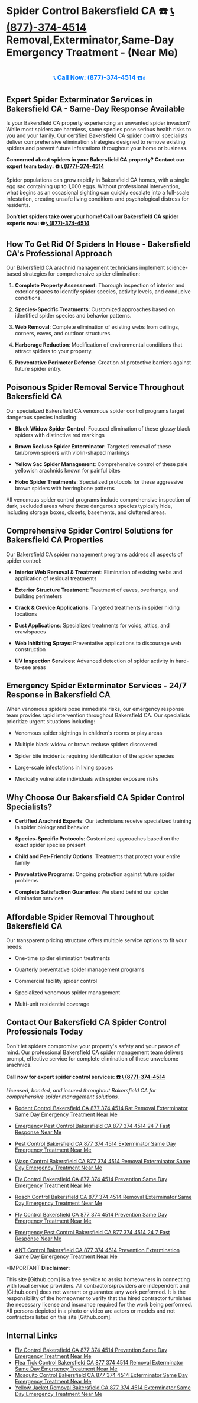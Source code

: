 # Spider Control Bakersfield CA ☎️ [📞 (877)-374-4514](https://pest-control-4514.netlify.app) Removal,Exterminator,Same-Day Emergency Treatment - (Near Me)
# 

<p align="center" style="font-size: 1.2em; font-weight: bold; margin: 20px 0;">
  <a href="https://pest-control-4514.netlify.app" target="_blank" style="color: #007BFF; text-decoration: none;">📞 Call Now: (877)-374-4514 ☎️💧</a>
</p>

## Expert Spider Exterminator Services in Bakersfield CA - Same-Day Response Available

Is your Bakersfield CA property experiencing an unwanted spider invasion? While most spiders are harmless, some species pose serious health risks to you and your family. Our certified Bakersfield CA spider control specialists deliver comprehensive elimination strategies designed to remove existing spiders and prevent future infestations throughout your home or business.

**Concerned about spiders in your Bakersfield CA property? Contact our expert team today: ☎️ [📞 (877)-374-4514](https://pest-control-4514.netlify.app)**

Spider populations can grow rapidly in Bakersfield CA homes, with a single egg sac containing up to 1,000 eggs. Without professional intervention, what begins as an occasional sighting can quickly escalate into a full-scale infestation, creating unsafe living conditions and psychological distress for residents.

**Don't let spiders take over your home! Call our Bakersfield CA spider experts now: ☎️ [📞 (877)-374-4514](https://pest-control-4514.netlify.app)**

## How To Get Rid Of Spiders In House - Bakersfield CA's Professional Approach

Our Bakersfield CA arachnid management technicians implement science-based strategies for comprehensive spider elimination:

1. **Complete Property Assessment**: Thorough inspection of interior and exterior spaces to identify spider species, activity levels, and conducive conditions.

2. **Species-Specific Treatments**: Customized approaches based on identified spider species and behavior patterns.

3. **Web Removal**: Complete elimination of existing webs from ceilings, corners, eaves, and outdoor structures.

4. **Harborage Reduction**: Modification of environmental conditions that attract spiders to your property.

5. **Preventative Perimeter Defense**: Creation of protective barriers against future spider entry.

## Poisonous Spider Removal Service Throughout Bakersfield CA

Our specialized Bakersfield CA venomous spider control programs target dangerous species including:

- **Black Widow Spider Control**: Focused elimination of these glossy black spiders with distinctive red markings

- **Brown Recluse Spider Exterminator**: Targeted removal of these tan/brown spiders with violin-shaped markings

- **Yellow Sac Spider Management**: Comprehensive control of these pale yellowish arachnids known for painful bites

- **Hobo Spider Treatments**: Specialized protocols for these aggressive brown spiders with herringbone patterns

All venomous spider control programs include comprehensive inspection of dark, secluded areas where these dangerous species typically hide, including storage boxes, closets, basements, and cluttered areas.

## Comprehensive Spider Control Solutions for Bakersfield CA Properties

Our Bakersfield CA spider management programs address all aspects of spider control:

- **Interior Web Removal & Treatment**: Elimination of existing webs and application of residual treatments

- **Exterior Structure Treatment**: Treatment of eaves, overhangs, and building perimeters

- **Crack & Crevice Applications**: Targeted treatments in spider hiding locations

- **Dust Applications**: Specialized treatments for voids, attics, and crawlspaces

- **Web Inhibiting Sprays**: Preventative applications to discourage web construction

- **UV Inspection Services**: Advanced detection of spider activity in hard-to-see areas

## Emergency Spider Exterminator Services - 24/7 Response in Bakersfield CA

When venomous spiders pose immediate risks, our emergency response team provides rapid intervention throughout Bakersfield CA. Our specialists prioritize urgent situations including:

- Venomous spider sightings in children's rooms or play areas

- Multiple black widow or brown recluse spiders discovered

- Spider bite incidents requiring identification of the spider species

- Large-scale infestations in living spaces

- Medically vulnerable individuals with spider exposure risks

## Why Choose Our Bakersfield CA Spider Control Specialists?

- **Certified Arachnid Experts**: Our technicians receive specialized training in spider biology and behavior

- **Species-Specific Protocols**: Customized approaches based on the exact spider species present

- **Child and Pet-Friendly Options**: Treatments that protect your entire family

- **Preventative Programs**: Ongoing protection against future spider problems

- **Complete Satisfaction Guarantee**: We stand behind our spider elimination services

## Affordable Spider Removal Throughout Bakersfield CA

Our transparent pricing structure offers multiple service options to fit your needs:

- One-time spider elimination treatments

- Quarterly preventative spider management programs

- Commercial facility spider control

- Specialized venomous spider management

- Multi-unit residential coverage

## Contact Our Bakersfield CA Spider Control Professionals Today

Don't let spiders compromise your property's safety and your peace of mind. Our professional Bakersfield CA spider management team delivers prompt, effective service for complete elimination of these unwelcome arachnids.

**Call now for expert spider control services: ☎️ [📞 (877)-374-4514](https://pest-control-4514.netlify.app)**

*Licensed, bonded, and insured throughout Bakersfield CA for comprehensive spider management solutions.*


- [Rodent Control Bakersfield CA 877 374 4514 Rat Removal Exterminator Same Day Emergency Treatment Near Me](https://github.com/allyoucaneatsushiin/pest-control/blob/main/Rodent-Control-Bakersfield-CA-877-374-4514-Rat-Removal-Exterminator-Same-Day-Emergency-Treatment-Near-Me.md)
- [Emergency Pest Control Bakersfield CA 877 374 4514 24 7 Fast Response Near Me](https://github.com/allyoucaneatsushiin/pest-control/blob/main/Emergency-Pest-Control-Bakersfield-CA-877-374-4514-24-7-Fast-Response-Near-Me.md)
- [Pest Control Bakersfield CA 877 374 4514 Exterminator Same Day Emergency Treatment Near Me](https://github.com/allyoucaneatsushiin/pest-control/blob/main/Pest-Control-Bakersfield-CA-877-374-4514-Exterminator-Same-Day-Emergency-Treatment-Near-Me.md)


- [Wasp Control Bakersfield CA 877 374 4514 Removal Exterminator Same Day Emergency Treatment Near Me](https://github.com/allyoucaneatsushiin/pest-control/blob/main/Wasp-Control-Bakersfield-CA-877-374-4514-Removal-Exterminator-Same-Day-Emergency-Treatment-Near-Me.md)
- [Fly Control Bakersfield CA 877 374 4514 Prevention Same Day Emergency Treatment Near Me](https://github.com/allyoucaneatsushiin/pest-control/blob/main/Fly-Control-Bakersfield-CA-877-374-4514-Prevention-Same-Day-Emergency-Treatment-Near-Me.md)
- [Roach Control Bakersfield CA 877 374 4514 Removal Exterminator Same Day Emergency Treatment Near Me](https://github.com/allyoucaneatsushiin/pest-control/blob/main/Roach-Control-Bakersfield-CA-877-374-4514-Removal-Exterminator-Same-Day-Emergency-Treatment-Near-Me.md)


- [Fly Control Bakersfield CA 877 374 4514 Prevention Same Day Emergency Treatment Near Me](https://github.com/allyoucaneatsushiin/pest-control/blob/main/Fly-Control-Bakersfield-CA-877-374-4514-Prevention-Same-Day-Emergency-Treatment-Near-Me.md)
- [Emergency Pest Control Bakersfield CA 877 374 4514 24 7 Fast Response Near Me](https://github.com/allyoucaneatsushiin/pest-control/blob/main/Emergency-Pest-Control-Bakersfield-CA-877-374-4514-24-7-Fast-Response-Near-Me.md)
- [ANT Control Bakersfield CA 877 374 4514 Prevention Extermination Same Day Emergency Treatment Near Me](https://github.com/allyoucaneatsushiin/pest-control/blob/main/ANT-Control-Bakersfield-CA-877-374-4514-Prevention-Extermination-Same-Day-Emergency-Treatment-Near-Me.md)


*IMPORTANT **Disclaimer:**  

This site [Github.com] is a free service to assist homeowners in connecting with local service providers. All contractors/providers are independent and [Github.com] does not warrant or guarantee any work performed. It is the responsibility of the homeowner to verify that the hired contractor furnishes the necessary license and insurance required for the work being performed. All persons depicted in a photo or video are actors or models and not contractors listed on this site [Github.com].


## Internal Links
- [Fly Control Bakersfield CA 877 374 4514 Prevention Same Day Emergency Treatment Near Me](https://github.com/allyoucaneatsushiin/pest-control/blob/main/Fly-Control-Bakersfield-CA-877-374-4514-Prevention-Same-Day-Emergency-Treatment-Near-Me.md)
- [Flea Tick Control Bakersfield CA 877 374 4514 Removal Exterminator Same Day Emergency Treatment Near Me](https://github.com/allyoucaneatsushiin/pest-control/blob/main/Flea-Tick-Control-Bakersfield-CA-877-374-4514-Removal-Exterminator-Same-Day-Emergency-Treatment-Near-Me.md)
- [Mosquito Control Bakersfield CA 877 374 4514 Exterminator Same Day Emergency Treatment Near Me](https://github.com/allyoucaneatsushiin/pest-control/blob/main/Mosquito-Control-Bakersfield-CA-877-374-4514-Exterminator-Same-Day-Emergency-Treatment-Near-Me.md)
- [Yellow Jacket Removal Bakersfield CA 877 374 4514 Exterminator Same Day Emergency Treatment Near Me](https://github.com/allyoucaneatsushiin/pest-control/blob/main/Yellow-Jacket-Removal-Bakersfield-CA-877-374-4514-Exterminator-Same-Day-Emergency-Treatment-Near-Me.md)
